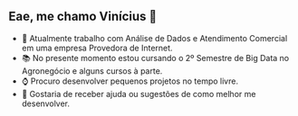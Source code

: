 ## Eae, me chamo Vinícius 👋

- 🔭 Atualmente trabalho com Análise de Dados e Atendimento Comercial em uma empresa Provedora de Internet.
- 📚 No presente momento estou cursando o 2º Semestre de Big Data no Agronegócio e alguns cursos à parte.
- ⌚ Procuro desenvolver pequenos projetos no tempo livre.
- 🧐 Gostaria de receber ajuda ou sugestões de como melhor me desenvolver.
